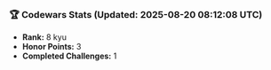 ### 🏆 Codewars Stats (Updated: 2025-08-20 08:12:08 UTC)

- **Rank:** 8 kyu
- **Honor Points:** 3
- **Completed Challenges:** 1
